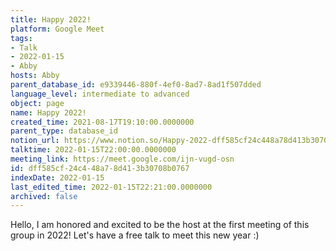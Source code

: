 ```yaml
---
title: Happy 2022!
platform: Google Meet
tags:
- Talk
- 2022-01-15
- Abby
hosts: Abby
parent_database_id: e9339446-880f-4ef0-8ad7-8ad1f507dded
language_level: intermediate to advanced
object: page
name: Happy 2022!
created_time: 2021-08-17T19:10:00.0000000
parent_type: database_id
notion_url: https://www.notion.so/Happy-2022-dff585cf24c448a78d413b30708b0767
talktime: 2022-01-15T22:00:00.0000000
meeting_link: https://meet.google.com/ijn-vugd-osn
id: dff585cf-24c4-48a7-8d41-3b30708b0767
indexDate: 2022-01-15
last_edited_time: 2022-01-15T22:21:00.0000000
archived: false
---
```


Hello, I am honored and excited to be the host at the first meeting of this group in 2022! Let's have a free talk to meet this new year :)





